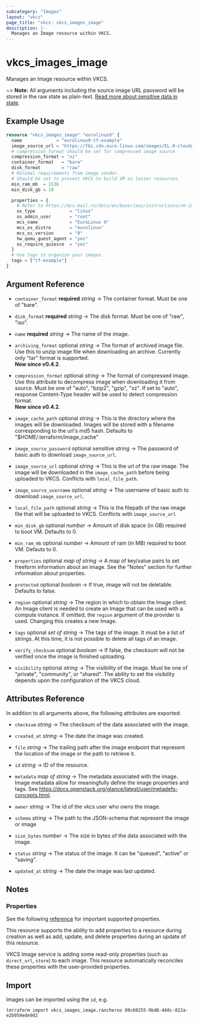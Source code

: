 ```yaml
---
subcategory: "Images"
layout: "vkcs"
page_title: "vkcs: vkcs_images_image"
description: |-
  Manages an Image resource within VKCS.
---
```


# vkcs_images_image

Manages an Image resource within VKCS.

~> **Note:** All arguments including the source image URL password will be stored in the raw state as plain-text. [Read more about sensitive data in state](https://www.terraform.io/docs/language/state/sensitive-data.html).

## Example Usage

```terraform
resource "vkcs_images_image" "eurolinux9" {
  name             = "eurolinux9-tf-example"
  image_source_url = "https://fbi.cdn.euro-linux.com/images/EL-9-cloudgeneric-2023-03-19.raw.xz"
  # compression_format should be set for compressed image source.
  compression_format = "xz"
  container_format   = "bare"
  disk_format        = "raw"
  # Minimal requirements from image vendor.
  # Should be set to prevent VKCS to build VM on lesser resources.
  min_ram_mb  = 1536
  min_disk_gb = 10

  properties = {
    # Refer to https://mcs.mail.ru/docs/en/base/iaas/instructions/vm-images/vm-image-metadata
    os_type             = "linux"
    os_admin_user       = "root"
    mcs_name            = "EuroLinux 9"
    mcs_os_distro       = "eurolinux"
    mcs_os_version      = "9"
    hw_qemu_guest_agent = "yes"
    os_require_quiesce  = "yes"
  }
  # Use tags to organize your images.
  tags = ["tf-example"]
}
```
## Argument Reference
- `container_format` **required** *string* &rarr;  The container format. Must be one of "bare".

- `disk_format` **required** *string* &rarr;  The disk format. Must be one of "raw", "iso".

- `name` **required** *string* &rarr;  The name of the image.

- `archiving_format` optional *string* &rarr;  The format of archived image file. Use this to unzip image file when downloading an archive. Currently only "tar" format is supported.<br>**New since v0.4.2**.

- `compression_format` optional *string* &rarr;  The format of compressed image. Use this attribute to decompress image when downloading it from source. Must be one of "auto", "bzip2", "gzip", "xz". If set to "auto", response Content-Type header will be used to detect compression format.<br>**New since v0.4.2**.

- `image_cache_path` optional *string* &rarr;  This is the directory where the images will be downloaded. Images will be stored with a filename corresponding to the url's md5 hash. Defaults to "$HOME/.terraform/image_cache"

- `image_source_password` optional sensitive *string* &rarr;  The password of basic auth to download `image_source_url`.

- `image_source_url` optional *string* &rarr;  This is the url of the raw image. The image will be downloaded in the `image_cache_path` before being uploaded to VKCS. Conflicts with `local_file_path`.

- `image_source_username` optional *string* &rarr;  The username of basic auth to download `image_source_url`.

- `local_file_path` optional *string* &rarr;  This is the filepath of the raw image file that will be uploaded to VKCS. Conflicts with `image_source_url`

- `min_disk_gb` optional *number* &rarr;  Amount of disk space (in GB) required to boot VM. Defaults to 0.

- `min_ram_mb` optional *number* &rarr;  Amount of ram (in MB) required to boot VM. Defauts to 0.

- `properties` optional *map of* *string* &rarr;  A map of key/value pairs to set freeform information about an image. See the "Notes" section for further information about properties.

- `protected` optional *boolean* &rarr;  If true, image will not be deletable. Defaults to false.

- `region` optional *string* &rarr;  The region in which to obtain the Image client. An Image client is needed to create an Image that can be used with a compute instance. If omitted, the `region` argument of the provider is used. Changing this creates a new Image.

- `tags` optional *set of* *string* &rarr;  The tags of the image. It must be a list of strings. At this time, it is not possible to delete all tags of an image.

- `verify_checksum` optional *boolean* &rarr;  If false, the checksum will not be verified once the image is finished uploading.

- `visibility` optional *string* &rarr;  The visibility of the image. Must be one of "private", "community", or "shared". The ability to set the visibility depends upon the configuration of the VKCS cloud.


## Attributes Reference
In addition to all arguments above, the following attributes are exported:
- `checksum` *string* &rarr;  The checksum of the data associated with the image.

- `created_at` *string* &rarr;  The date the image was created.

- `file` *string* &rarr;  The trailing path after the image endpoint that represent the location of the image or the path to retrieve it.

- `id` *string* &rarr;  ID of the resource.

- `metadata` *map of* *string* &rarr;  The metadata associated with the image. Image metadata allow for meaningfully define the image properties and tags. See https://docs.openstack.org/glance/latest/user/metadefs-concepts.html.

- `owner` *string* &rarr;  The id of the vkcs user who owns the image.

- `schema` *string* &rarr;  The path to the JSON-schema that represent the image or image

- `size_bytes` *number* &rarr;  The size in bytes of the data associated with the image.

- `status` *string* &rarr;  The status of the image. It can be "queued", "active" or "saving".

- `updated_at` *string* &rarr;  The date the image was last updated.



## Notes
### Properties

See the following [reference](https://mcs.mail.ru/docs/en/base/iaas/instructions/vm-images/vm-image-metadata)
for important supported properties.

This resource supports the ability to add properties to a resource during creation as well as add, update, and delete properties during an update of this resource.

VKCS Image service is adding some read-only properties (such as `direct_url`, `store`) to each image.
This resource automatically reconciles these properties with the user-provided properties.

## Import

Images can be imported using the `id`, e.g.

```shell
terraform import vkcs_images_image.rancheros 89c60255-9bd6-460c-822a-e2b959ede9d2
```
